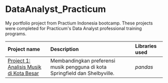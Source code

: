 # DataAnalyst_Practicum
My portfolio project from Practium Indonesia bootcamp.
These projects were completed for Practicum's Data Analyst professional training programs.

| Project name | Description | Libraries used | 
| :---------------------- | :---------------------- | :---------------------- |
| [Project 1: Analisis Musik di Kota Besar](Project_1.music_project_en) | Membandingkan preferensi musik pengguna di kota Springfield dan Shelbyville. | *pandas* |
